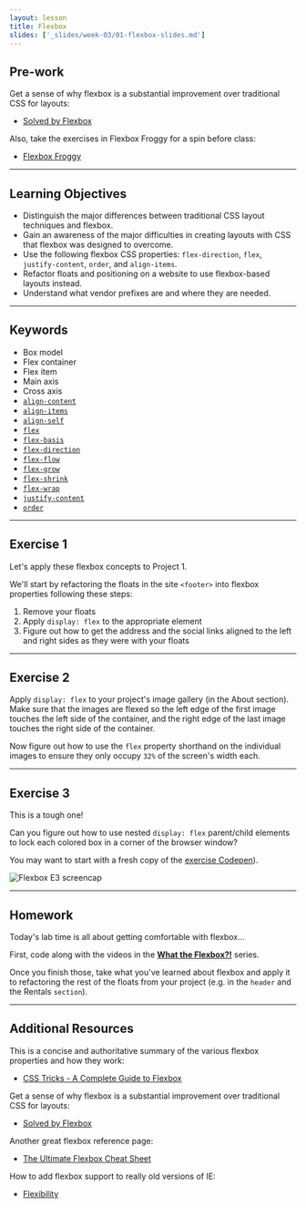 ```yaml
---
layout: lesson
title: Flexbox
slides: ['_slides/week-03/01-flexbox-slides.md']
---
```


## Pre-work

Get a sense of why flexbox is a substantial improvement over traditional CSS for layouts:

- [Solved by Flexbox](https://philipwalton.github.io/solved-by-flexbox/)

Also, take the exercises in Flexbox Froggy for a spin before class:

- [Flexbox Froggy](http://flexboxfroggy.com/)

---

## Learning Objectives

- Distinguish the major differences between traditional CSS layout techniques and flexbox.
- Gain an awareness of the major difficulties in creating layouts with CSS that flexbox was designed to overcome.
- Use the following flexbox CSS properties: `flex-direction`, `flex`, `justify-content`, `order`, and `align-items`.
- Refactor floats and positioning on a website to use flexbox-based layouts instead.
- Understand what vendor prefixes are and where they are needed.

---

## Keywords

- Box model
- Flex container
- Flex item
- Main axis
- Cross axis
- [`align-content`](https://developer.mozilla.org/en-US/docs/Web/CSS/align-content)
- [`align-items`](https://developer.mozilla.org/en-US/docs/Web/CSS/align-items)
- [`align-self`](https://developer.mozilla.org/en-US/docs/Web/CSS/align-self)
- [`flex`](https://developer.mozilla.org/en-US/docs/Web/CSS/flex)
- [`flex-basis`](https://developer.mozilla.org/en-US/docs/Web/CSS/flex-basis)
- [`flex-direction`](https://developer.mozilla.org/en-US/docs/Web/CSS/flex-direction)
- [`flex-flow`](https://developer.mozilla.org/en-US/docs/Web/CSS/flex-flow)
- [`flex-grow`](https://developer.mozilla.org/en-US/docs/Web/CSS/flex-grow)
- [`flex-shrink`](https://developer.mozilla.org/en-US/docs/Web/CSS/flex-shrink)
- [`flex-wrap`](https://developer.mozilla.org/en-US/docs/Web/CSS/flex-wrap)
- [`justify-content`](https://developer.mozilla.org/en-US/docs/Web/CSS/justify-content)
- [`order`](https://developer.mozilla.org/en-US/docs/Web/CSS/order)

---

## Exercise 1

Let's apply these flexbox concepts to Project 1.

We'll start by refactoring the floats in the site `<footer>` into flexbox properties following these steps:

1. Remove your floats
2. Apply `display: flex` to the appropriate element
3. Figure out how to get the address and the social links aligned to the left and right sides as they were with your floats

---

## Exercise 2

Apply `display: flex` to your project's image gallery (in the About section). Make sure that the images are flexed so the left edge of the first image touches the left side of the container, and the right edge of the last image touches the right side of the container.

Now figure out how to use the `flex` property shorthand on the individual images to ensure they only occupy `32%` of the screen's width each.

---

## Exercise 3

This is a tough one!

Can you figure out how to use nested `display: flex` parent/child elements to lock each colored box in a corner of the browser window?

You may want to start with a fresh copy of the [exercise Codepen](http://codepen.io/redacademy/pen/GoYLaG?editors=1100)).

![Flexbox E3 screencap](/public/files/exercises/flexbox-e3.png)

---

## Homework

Today's lab time is all about getting comfortable with flexbox...

First, code along with the videos in the **[What the Flexbox?!](http://flexbox.io/#/)** series.

Once you finish those, take what you've learned about flexbox and apply it to refactoring the rest of the floats from your project (e.g. in the `header` and the Rentals `section`).

---

## Additional Resources

This is a concise and authoritative summary of the various flexbox properties and how they work:

- [CSS Tricks - A Complete Guide to Flexbox](https://css-tricks.com/snippets/css/a-guide-to-flexbox/)

Get a sense of why flexbox is a substantial improvement over traditional CSS for layouts:

- [Solved by Flexbox](https://philipwalton.github.io/solved-by-flexbox/)

Another great flexbox reference page:

- [The Ultimate Flexbox Cheat Sheet](http://www.sketchingwithcss.com/samplechapter/cheatsheet.html)

How to add flexbox support to really old versions of IE:

- [Flexibility](https://github.com/10up/flexibility)
